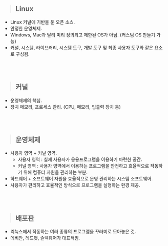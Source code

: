 > ## Linux

- Linux 커널에 기반을 둔 오픈 소스.
- 안정한 운영체제.
- Windows, Mac과 달리 미리 정의되고 제한된 OS가 아님. (커스텀 OS 만들기 가능)
- 커널, 시스템, 라이브러리, 시스템 도구, 개발 도구 및 최종 사용자 도구와 같은 요소로 구성됨.

<br/>
<br/>

> ## 커널

- 운영체제의 핵심.
- 장치 메모리, 프로세스 관리. (CPU, 메모리, 입출력 장치 등)

<br/>
<br/>

> ## 운영체제

- 사용자 영역 + 커널 영역.
  - 사용자 영역 : 실제 사용자가 응용프로그램을 이용하기 마련한 공간.
  - 커널 영역 : 사용자 영역에서 이용하는 프로그램을 안전하고 효율적으로 작동하기 위해 컴퓨터 자원을 관리하는 부분.
- 하드웨어 + 소프트웨어 자원을 효율적으로 운영 관리하는 시스템 소프트웨어.
- 사용자가 편리하고 효율적인 방식으로 프로그램을 실행하는 환경 제공.

<br/>
<br/>

> ## 배포판

- 리눅스에서 작동하는 여러 종류의 프로그램을 꾸러미로 모아놓은 것.
- 데비안, 레드햇, 슬렉웨어가 대표적임.

<br/>
<br/>
